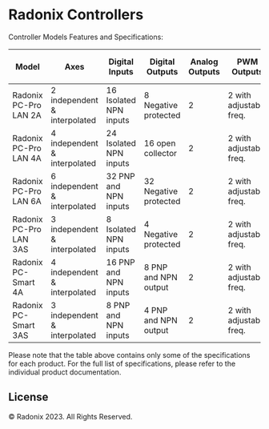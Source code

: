 # Radonix Controllers

Controller Models Features and Specifications:

| Model                 | Axes                        | Digital Inputs          | Digital Outputs       | Analog Outputs | PWM Outputs             | Axis Pulse Rate           | Acceleration Time        | Dimensions      |
|-----------------------|-----------------------------|-------------------------|-----------------------|----------------|-------------------------|---------------------------|--------------------------|-----------------|
| Radonix PC-Pro LAN 2A | 2 independent & interpolated | 16 Isolated NPN inputs  | 8 Negative protected  | 2              | 2 with adjustable freq. | 500,000 pulses per second | 50 mm/s² to 30,000 mm/s² | 19*13 cm        |
| Radonix PC-Pro LAN 4A | 4 independent & interpolated | 24 Isolated NPN inputs  | 16 open collector     | 2              | 2 with adjustable freq. | 500,000 pulses per second | 50 mm/s² to 30,000 mm/s² | 25*13 cm        |
| Radonix PC-Pro LAN 6A | 6 independent & interpolated | 32 PNP and NPN inputs   | 32 Negative protected | 2              | 2 with adjustable freq. | 500,000 pulses per second | 50 mm/s² to 30,000 mm/s² | 34*13 cm        |
| Radonix PC-Pro LAN 3AS| 3 independent & interpolated | 8 Isolated NPN inputs   | 4 Negative protected  | 2              | 2 with adjustable freq. | 500,000 pulses per second | 50 mm/s to 30,000 mm/s   | 11*13 cm        |
| Radonix PC-Smart 4A   | 4 independent & interpolated | 16 PNP and NPN inputs   | 8 PNP and NPN output  | 2              | 2 with adjustable freq. | 500,000 pulses per second | 50 mm/s to 30,000 mm/s   | 25*13 cm        |
| Radonix PC-Smart 3AS  | 3 independent & interpolated | 8 PNP and NPN inputs    | 4 PNP and NPN output  | 2              | 2 with adjustable freq. | 100,000 pulses per second | 50 mm/s to 30,000 mm/s   | 15*13 cm        |

Please note that the table above contains only some of the specifications for each product. For the full list of specifications, please refer to the individual product documentation.

## License
© Radonix 2023. All Rights Reserved.
